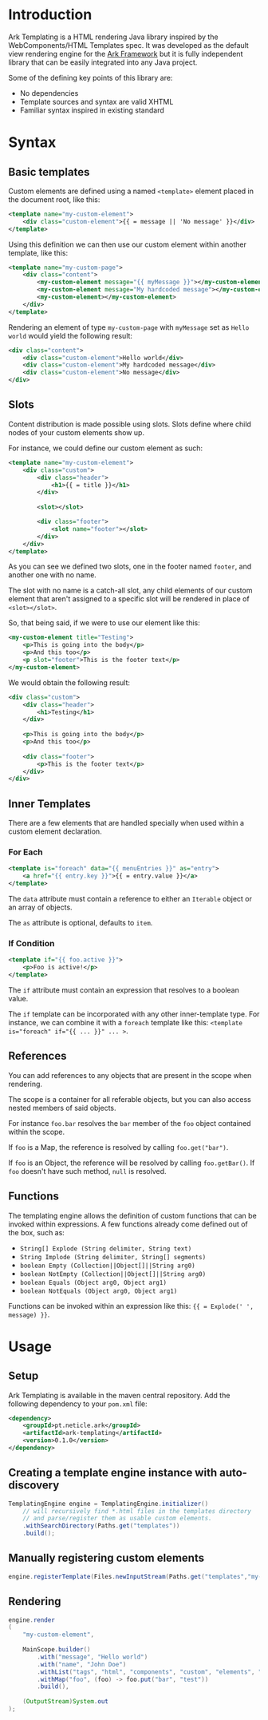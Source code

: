 # Introduction

Ark Templating is a HTML rendering Java library inspired by the WebComponents/HTML Templates spec. It 
was developed as the default view rendering engine for the [Ark Framework](https://github.com/Neticle/ark) 
but it is fully independent library that can be easily integrated into any Java project. 

Some of the defining key points of this library are:

* No dependencies
* Template sources and syntax are valid XHTML
* Familiar syntax inspired in existing standard

# Syntax

## Basic templates

Custom elements are defined using a named `<template>` element placed in the document root, like this:

```xml
<template name="my-custom-element">
    <div class="custom-element">{{ = message || 'No message' }}</div>
</template>
```

Using this definition we can then use our custom element within another template, like this:

```xml
<template name="my-custom-page">
    <div class="content">
        <my-custom-element message="{{ myMessage }}"></my-custom-element>
        <my-custom-element message="My hardcoded message"></my-custom-element>
        <my-custom-element></my-custom-element>
    </div>
</template>
```

Rendering an element of type `my-custom-page` with `myMessage` set as `Hello world` would yield the 
following result:

```xml
<div class="content">
    <div class="custom-element">Hello world</div>
    <div class="custom-element">My hardcoded message</div>
    <div class="custom-element">No message</div>
</div>
```

## Slots

Content distribution is made possible using slots. Slots define where child nodes of your custom elements show up.

For instance, we could define our custom element as such:

```xml
<template name="my-custom-element">
    <div class="custom">
        <div class="header">
            <h1>{{ = title }}</h1>
        </div>
        
        <slot></slot>

        <div class="footer">
            <slot name="footer"></slot>
        </div>
    </div>
</template>
```

As you can see we defined two slots, one in the footer named `footer`, and another one with no name. 

The slot with no name is a catch-all slot, any child elements of our custom element that aren't 
assigned to a specific slot will be rendered in place of `<slot></slot>`.

So, that being said, if we were to use our element like this:

```xml
<my-custom-element title="Testing">
    <p>This is going into the body</p>
    <p>And this too</p>
    <p slot="footer">This is the footer text</p>
</my-custom-element>
```

We would obtain the following result:

```xml
<div class="custom">
    <div class="header">
        <h1>Testing</h1>
    </div>
    
    <p>This is going into the body</p>
    <p>And this too</p>
    
    <div class="footer">
        <p>This is the footer text</p>
    </div>
</div>
```

## Inner Templates

There are a few elements that are handled specially when used within a custom element declaration.

### For Each

```xml
<template is="foreach" data="{{ menuEntries }}" as="entry">
    <a href="{{ entry.key }}">{{ = entry.value }}</a>
</template>
```

The `data` attribute must contain a reference to either an `Iterable` object or an array of objects.

The `as` attribute is optional, defaults to `item`.

### If Condition

```xml
<template if="{{ foo.active }}">
    <p>Foo is active!</p>
</template>
```

The `if` attribute must contain an expression that resolves to a boolean value.

The `if` template can be incorporated with any other inner-template type. For instance, we can combine it 
with a `foreach` template like this: `<template is="foreach" if="{{ ... }}" ... >`.

## References

You can add references to any objects that are present in the scope when rendering.

The scope is a container for all referable objects, but you can also access nested members of 
said objects.

For instance `foo.bar` resolves the `bar` member of the `foo` object contained within the scope.

If `foo` is a Map, the reference is resolved by calling `foo.get("bar")`. 

If `foo` is an Object, the reference will be resolved by calling `foo.getBar()`. If `foo` doesn't have such 
method, `null` is resolved.

## Functions

The templating engine allows the definition of custom functions that can be invoked within expressions. A few 
functions already come defined out of the box, such as:

* `String[] Explode (String delimiter, String text)`
* `String Implode (String delimiter, String[] segments)`
* `boolean Empty (Collection||Object[]||String arg0)`
* `boolean NotEmpty (Collection||Object[]||String arg0)`
* `boolean Equals (Object arg0, Object arg1)`
* `boolean NotEquals (Object arg0, Object arg1)`

Functions can be invoked within an expression like this: `{{ = Explode(' ', message) }}`.

# Usage

## Setup

Ark Templating is available in the maven central repository. Add the following dependency to your `pom.xml` file:

```xml
<dependency>
    <groupId>pt.neticle.ark</groupId>
    <artifactId>ark-templating</artifactId>
    <version>0.1.0</version>
</dependency>
``` 

## Creating a template engine instance with auto-discovery

```java
TemplatingEngine engine = TemplatingEngine.initializer()
    // will recursively find *.html files in the templates directory
    // and parse/register them as usable custom elements.
    .withSearchDirectory(Paths.get("templates"))
    .build();
```

## Manually registering custom elements

```java
engine.registerTemplate(Files.newInputStream(Paths.get("templates","my-custom-element.html")));
```

## Rendering

```java
engine.render
(
    "my-custom-element",
    
    MainScope.builder()
        .with("message", "Hello world")
        .with("name", "John Doe")
        .withList("tags", "html", "components", "custom", "elements", "rendering")
        .withMap("foo", (foo) -> foo.put("bar", "test"))
        .build(),
    
    (OutputStream)System.out
);
```